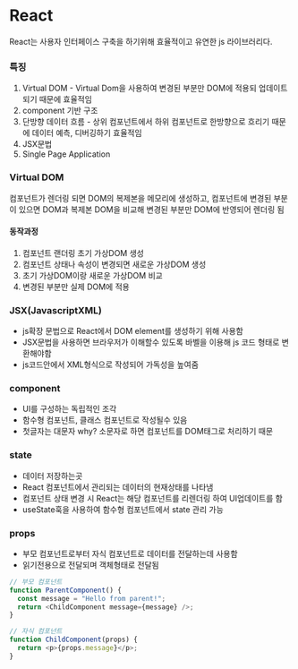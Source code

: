 # React
React는 사용자 인터페이스 구축을 하기위해 효율적이고 유연한 js 라이브러리다. 

### 특징
1. Virtual DOM - Virtual Dom을 사용하여 변경된 부분만 DOM에 적용되 업데이트 되기 때문에 효율적임
2. component 기반 구조
3. 단방향 데이터 흐름 - 상위 컴포넌트에서 하위 컴포넌트로 한방향으로 흐리기 때문에 데이터 예측, 디버깅하기 효율적임
4. JSX문법
5. Single Page Application

### Virtual DOM 
컴포넌트가 렌더링 되면 DOM의 복제본을 메모리에 생성하고, 컴포넌트에 변경된 부분이 있으면 DOM과 복제본 DOM을 비교해 
변경된 부분만 DOM에 반영되어 렌더링 됨

#### 동작과정
1. 컴포넌트 랜더링 초기 가상DOM 생성
2. 컴포넌트 상태나 속성이 변경되면 새로운 가상DOM 생성
3. 초기 가상DOM이랑 새로운 가상DOM 비교
4. 변경된 부분만 실제 DOM에 적용

### JSX(JavascriptXML)
- js확장 문법으로 React에서 DOM element를 생성하기 위해 사용함
- JSX문법을 사용하면 브라우저가 이해할수 있도록 바벨을 이용해 js 코드 형태로 변환해야함
- js코드안에서 XML형식으로 작성되어 가독성을 높여줌

### component
- UI를 구성하는 독립적인 조각
- 함수형 컴포넌트, 클래스 컴포넌트로 작성될수 있음
- 첫글자는 대문자 why? 소문자로 하면 컴포넌트를 DOM태그로 처리하기 때문

### state
- 데이터 저장하는곳
- React 컴포넌트에서 관리되는 데이터의 현재상태를 나타냄
- 컴포넌트 상태 변경 시 React는 해당 컴포넌트를 리렌더링 하여 UI업데이트를 함
- useState훅을 사용하여 함수형 컴포넌트에서 state 관리 가능

### props
- 부모 컴포넌트로부터 자식 컴포넌트로 데이터를 전달하는데 사용함
- 읽기전용으로 전달되며 객체형태로 전달됨
``` JavaScript
// 부모 컴포넌트
function ParentComponent() {
  const message = "Hello from parent!";
  return <ChildComponent message={message} />;
}

// 자식 컴포넌트
function ChildComponent(props) {
  return <p>{props.message}</p>;
}

```
